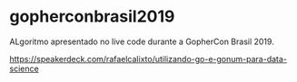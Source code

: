 # gopherconbrasil2019

ALgoritmo apresentado no live code durante a GopherCon Brasil 2019.

https://speakerdeck.com/rafaelcalixto/utilizando-go-e-gonum-para-data-science
